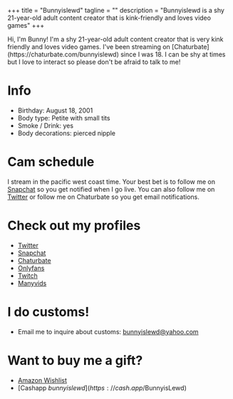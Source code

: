 +++
title = "Bunnyislewd"
tagline = ""
description = "Bunnyislewd is a shy 21-year-old adult content creator that is kink-friendly and loves video games"
+++

<!-- <img src="images/bunnyislewd.jpg" alt="Bunny tongue out" width="200" height="200" /> --> Hi, I'm Bunny! I'm a shy 21-year-old adult content creator that is very kink friendly and loves video games. I've been streaming on [Chaturbate](https://chaturbate.com/bunnyislewd) since I was 18. I can be shy at times but I love to interact so please don't be afraid to talk to me!
# Info  

- Birthday: August 18, 2001  
- Body type: Petite with small tits  
- Smoke / Drink: yes  
- Body decorations: pierced nipple  

# Cam schedule  

I stream in the pacific west coast time. Your best bet is to follow me on [Snapchat](https://snapchat.com/add/bunnyislewd) so you get notified when I go live. You can also follow me on [Twitter](https://twitter.com/bunnyislewd) or follow me on Chaturbate so you get email notifications.

# Check out my profiles  

- [Twitter](https://twitter.com/bunnyislewd)  
- [Snapchat](https://snapchat.com/add/bunnyislewd)  
- [Chaturbate](https://chaturbate.com/bunnyislewd/)  
- [Onlyfans](https://onlyfans.com/bunnyislewd)  
- [Twitch](https://twitch.tv/bunnyisgaming)  
- [Manyvids](https://www.manyvids.com/Activity/bunnyislewd/1003105966/)

# I do customs!  

- Email me to inquire about customs: bunnyislewd@yahoo.com  

# Want to buy me a gift?  
- [Amazon Wishlist](https://www.amazon.com/hz/wishlist/ls/BK7MD246AJAV)  
- [Cashapp $bunnyislewd](https://cash.app/$BunnyisLewd)  

